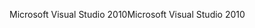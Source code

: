 <span data-ttu-id="6f3af-101">Microsoft Visual Studio 2010</span><span class="sxs-lookup"><span data-stu-id="6f3af-101">Microsoft Visual Studio 2010</span></span>